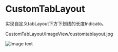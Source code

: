 # CustomTabLayout
实现自定义tabLayout下方下划线的长度Indicato。

CustomTabLayout/ImageView/customtablayout.jpg

![Image text](https://raw.github.com/yourName/repositpry/master/yourprojectName/img-folder/test.jpg)
